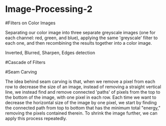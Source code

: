 # Image-Processing-2

#Filters on Color Images

Separating our color image into three separate greyscale images (one for each channel: red, green, and blue), applying the same 'greyscale' filter to each one, and then recombining the results together into a color image.

Inverted, Blurred, Sharpen, Edges detection

#Cascade of Filters

#Seam Carving

The idea behind seam carving is that, when we remove a pixel from each row to decrease the size of an image, instead of removing a straight vertical line, we instead find and remove connected 'paths' of pixels from the top to the bottom of the image, with one pixel in each row. Each time we want to decrease the horizontal size of the image by one pixel, we start by finding the connected path from top to bottom that has the minimum total "energy," removing the pixels contained therein. To shrink the image further, we can apply this process repeatedly.






